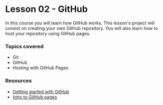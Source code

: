 # Lesson 02 - GitHub

In this course you will learn how GitHub works. This lesson's project will consist on creating your own GitHub repository. You will also learn how to host your repository using GitHub pages.

### Topics covered

* Git
* GitHub
* Hosting with GitHub Pages


### Resources

* [Getting started with GitHub](https://guides.github.com/activities/hello-world/)
* [Intro to GitHub pages](https://teamtreehouse.com/library/introducing-github-pages)
